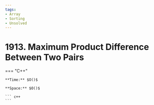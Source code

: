 ```yaml
---
tags:
- Array
- Sorting
- Unsolved
---
```



# 1913. Maximum Product Difference Between Two Pairs

=== "C++"

    **Time:** $O()$

    **Space:** $O()$

    ``` c++
    ```